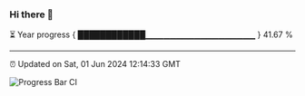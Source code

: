 ### Hi there 👋

⏳ Year progress { ████████████▁▁▁▁▁▁▁▁▁▁▁▁▁▁▁▁▁▁ } 41.67 %

---

⏰ Updated on Sat, 01 Jun 2024 12:14:33 GMT

![Progress Bar CI](https://github.com/Shyam-Makwana/GitHub-Actions-Demo/workflows/Progress%20Bar%20CI/badge.svg)

